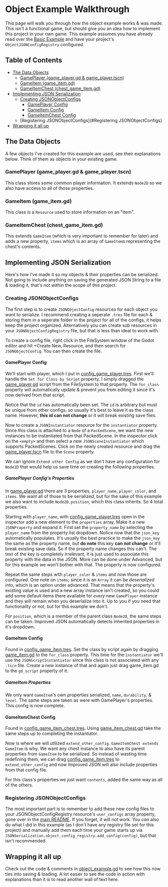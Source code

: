 
# Object Example Walkthrough
This page will walk you through how the object example works & was made. This isn't a functional game, but should give you an idea how to implement this project in your own game. This example assumes you have already read over the [Basic Example](../basic/readme.md) and have your project's `ObjectJSONConfigRegistry` configured.

## Table of Contents
- [The Data Objects](#The-Data-Objects)
	- [GamePlayer (game_player.gd & game_player.tscn)](#GamePlayer-(game_player.gd-&-game_player.tscn))
	- [GameItem (game_item.gd)](#GameItem-(game_item.gd))
	- [GameItemChest (chest_game_item.gd)](#GameItemChest-(game_item_chest.gd))
- [Implementing JSON Serialization](#Implementing-JSON-Serialization)
	- [Creating JSONObjectConfigs](#Creating-JSONObjectConfigs)
		- [GamePlayer Config](#GamePlayer-Config)
		- [GameItem Config](#GameItem-Config)
		- [GameItemChest Config](#GameItemChest-Config)
	- [Registering JSONObjectConfigs](#Registering JSONObjectConfigs)
- [Wrapping it all up](#Wrapping-it-all-up)
## The Data Objects
A few objects I've created for this example are used, see their explanations below. Think of them as objects in your existing game.

### GamePlayer (game_player.gd & game_player.tscn)
This class stores some common player information. It extends `Node2D` so we also have access to all of those properties.

### GameItem (game_item.gd)
This class is a `Resource` used to store information on an "item".

### GameItemChest (chest_game_item.gd)
This extends `GameItem` (which is very important to remember for later) and adds a new property, `items` which is an array of `GameItem`s representing the chest's contents.

## Implementing JSON Serialization
Here's how I've made it so my objects & their properties can be serialized. Not going to include anything on saving the generated JSON String to a file & loading it, that's not within the scope of this project.

### Creating JSONObjectConfigs
The first step is to create `JSONObjectConfig` resources for each object you want to serialize. I recommend creating a seperate `.tres` file for each & storing them in a seperate folder in the project for all of the configs, it helps keep the project organized. Alternatively you can create sub resources in your `JSONObjectConfigRegistry` file, but that is less than ideal to work with.

To create a config file, right click in the FileSystem window of the Godot editor and hit +Create New, Resource, and then search for `JSONObjectConfig`. You can then create the file.
#### GamePlayer Config
We'll start with player, which I put in [config_game_player.tres](config_game_player.tres). First we'll handle the `Set for Class by Script` property, I simply dragged the [game_player.gd](game_player.gd) script from the FileSystem to that property. The `for_class` property will automatically update & prevent you from editing it since it's now derived from that script.

Notice that the `id` has automatically been set. The `id` is arbitrary but must be unique from other configs, so usually it's best to leave it as the class name. However, **this id can not change** or it will break existing save files.

Now to create a `JSONInstantiator` resource for the `instantiator` property. Since this class is attached to a `Node` of a `PackedScene`, we want the new instances to be instantiated from that PackedScene. In the inspector click on the `<empty>` and then select a new `JSONSceneInstantiator` which supports PackedScenes. Click on the newly created resource and  drag the [game_player.tscn](game_player.tscn) file to the `Scene` property.

We can ignore `Extend other Config` as we don't have any configuration for `Node2D` that would help us save time on creating the following properties.
##### GamePlayer Config's Properties
In [game_player.gd](game_player.gd) there are 3 properties, `player_name`, `player_color`, and `items`. We want all of those to be serialized, but for the sake of this example we also want to include `Node2D.position`, which this class inherits. So 4 total properties.

Starting with `player_name`, with [config_game_player.tres](config_game_player.tres) open in the inspector add a new element to the `properties` array. Make it a new `JSONProperty` and expand it. First set the `property_name` by selecting the `player_name` from the property list dropdown. Notice now that the `json_key` automatically populates. It's usually the best practice to make the `json_key` the same as the property name, but **do note** this key **can not change** or it'll break existing save data. So if the property name changes this can't. The text of the key is completely irrelevant, it is just used to associate this property with the data in the JSON. More can be done under Advanced, but for this example we won't bother with that. The property is now configured.

Repeat the same steps with `player_color` & `items` and now those are configured. One note on `items`; since it is an `Array` it can be *deserialized into*, which is an option under advanced. That means that the property's existing value is used and a new array instance isn't created, so you could add some default items there available for *every* new `GamePlayer` instance and they will remain when you deserialize into it. Up to you if you need that functionality or not, but for this example we don't.

For `position`, which is a member of the parent class `Node2D`, the same steps can be taken. Improved JSON automatically detects inherited properties in it's dropdown.
#### GameItem Config
Found in [config_game_item.tres](config_game_item.tres). Set the class by script again by dragging [game_item.gd](game_item.gd) to the `for_class` property. This time for the `instantiator` we'll use the `JSONScriptInstantiator` since this class is not associated with any `.tscn` file. Create a new instance of that and again just drag game_item.gd to the `gd_script` property of it.

##### GameItem Properties
We only want `GameItem`'s own properties serialized, `name`, `durability`, & `level`. The same steps are taken as were with GamePlayer's properties. This config is now complete.

#### GameItemChest Config
Found in [config_game_item_chest.tres](config_game_item_chest.tres). Using [game_item_chest.gd](game_item_chest.gd) take the same steps up to completing the instantiator.

Now is where we will utilized `extend_other_config`.  `GameItemChest extends GameItem` is why. We want any chest instance to also have its parent properties from `GameItem` to be serialized. So instead of wasting time redefining them, we can drag [config_game_item.tres](config_game_item.tres) to `extend_other_config` and now Improved JSON will also include properties from that config file.

For this class's properties we just want `contents`, added the same way as all of the others.

### Registering JSONObjectConfigs
The most important part is to remember to add these new config files to your JSONObjectConfigRegistry resource's `user_configs` array property, gone over in the [main README](../README.md). If you forget, it will not work. You *can* also do what I did in this example (as I don't have any registry file set for this project) and manually add them each time your game starts up via `JSONSerialization.object_config_registry.add_config(config)`, but that isn't recommended.

## Wrapping it all up
Check out the code & comments in [object_example.gd](object_example.gd) to see how this now ties into saving & loading. A lot easier to see the code in action with explanations than it is to read another wall of text here.